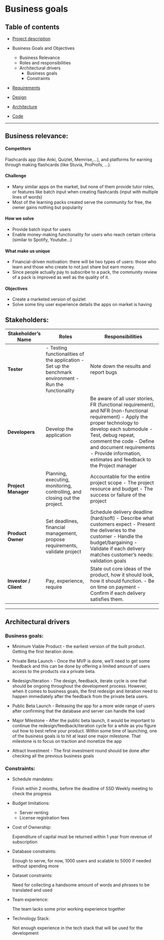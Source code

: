 # Business goals

## Table of contents
- [Project description](../README.md)
- Business Goals and Objectives 
    - Business Relevance
    - Roles and responsibilities
    - Architectural drivers
        - Business goals
        - Constraints

- [Requirements](./README_req.md) 
- [Design](./README_design.md)
- [Architecture](./README_arch.md)
- [Code](./README_code.md)
---

## Business relevance:
#### Competitors
Flashcards app (like Anki, Quizlet, Memrise,...), and platforms for earning through making flashcards (like Stuvia, ProProfs, …).
#### Challenge
- Many similar apps on the market, but none of them provide tutor roles, or features like batch input when creating flashcards (input with multiple lines of words)
- Most of the learning packs created serve the community for free, the owner gains nothing but popularity
#### How we solve
- Provide batch input for users
- Enable money-making functionality for users who reach certain criteria (similar to Spotify, Youtube...)
#### What make us unique
- Financial-driven motivation: there will be two types of users: those who learn and those who create to not just share but earn money.
- Since people actually pay to subscribe to a pack, the community review of a pack is improved as well as the quality of it.
#### Objectives
- Create a marketed version of quizlet
- Solve some tiny user experience details the apps on market is having 

## Stakeholders:
| **Stakeholder’s Name** | **Roles** | **Responsibilities** |
| ----- | ----- | ------ |
| **Tester** | - Testing functionalities of the application - Set up the benchmark environment - Run the functionality | Note down the results and report bugs 
| **Developers** | Develop the application | Be aware of all user stories, FR (functional requirement), and NFR (non-functional requirement) - Apply the proper technology to develop each submodule - Test, debug repeat, comment the code - Define and document requirements - Provide information, estimates and feedback to the Project manager
|**Project Manager**|Planning, executing, monitoring, controlling, and closing out the project.|Accountable for the entire project scope - The project resource and budget - The success or failure of the project
|**Product Owner** | Set deadlines, financial management, propose requirements, validate project | Schedule delivery deadline (hard/soft) - Describe what customers expect - Present the deliveries to the customer - Handle the budget/bargaining - Validate if each delivery matches customer’s needs: validation goals
|**Investor / Client** |Pay, experience, require |State out core ideas of the product, how it should look, how it should function. - Be on time on payment - Confirm if each delivery satisfies them.
---

## Architectural drivers
### Business goals:

- Minimum Viable Product - the earliest version of the built product. Getting the first iteration done. 

- Private Beta Launch - Once the MVP is done, we’ll need to get some feedback and this can be done by offering a limited amount of users access to the products via a private beta. 

- Redesign/Iteration - The design, feedback, iterate cycle is one that should be ongoing throughout the development process. However, when it comes to business goals, the first redesign and iteration need to happen immediately after the feedback from the private beta users.

- Public Beta Launch - Releasing the app for a more wide range of users after confirming that the database and server can handle the load 

- Major Milestone - After the public beta launch, it would be important to continue the redesign/feedback/iteration cycle for a while as you figure out how to best refine your product. Within some time of launching, one of the business goals is to hit at least one major milestone. That milestone is to focus on traction and monetize the app

- Attract Investment - The first investment round should be done after checking all the previous business goals 

### Constraints:

- Schedule mandates:

    Finish within 2 months, before the deadline of SSD
Weekly meeting to check the progress

- Budget limitations:

    - Server renting
    - License registration fees

- Cost of Ownership:

    Expenditure of capital must be returned within 1 year from revenue of subscription

- Database constraints:

    Enough to serve, for now, 1000 users and scalable to 5000 if needed without spending more

- Dataset constraints: 

    Need for collecting a handsome amount of words and phrases to be translated and used 

- Team experience: 

    The team lacks some prior working experience together 

- Technology Stack: 

    Not enough experience in the tech stack that will be used for the development 


